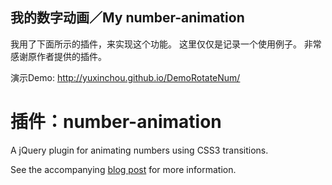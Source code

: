 
我的数字动画／My number-animation
---
我用了下面所示的插件，来实现这个功能。
这里仅仅是记录一个使用例子。
非常感谢原作者提供的插件。

演示Demo: http://yuxinchou.github.io/DemoRotateNum/


插件：number-animation
================

A jQuery plugin for animating numbers using CSS3 transitions.

See the accompanying
[blog post](http://www.scottlogic.co.uk/2012/09/picker-style-number-animation-with-jquery-and-css3/)
for more information.


